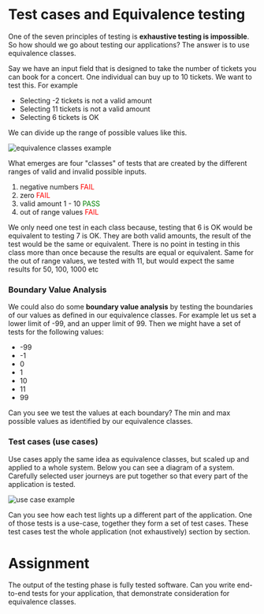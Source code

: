 # Test cases and Equivalence testing

One of the seven principles of testing is **exhaustive testing is impossible**. So how should we go about testing our applications? The answer is to use equivalence classes.

Say we have an input field that is designed to take the number of tickets you can book for a concert. One individual can buy up to 10 tickets. We want to test this. For example

*   Selecting -2 tickets is not a valid amount
*   Selecting 11 tickets is not a valid amount
*   Selecting 6 tickets is OK

We can divide up the range of possible values like this.

![equivalence classes example](https://user-images.githubusercontent.com/4499581/79448889-23e48b80-7fda-11ea-8397-96a67b7165b5.png)

What emerges are four "classes" of tests that are created by the different ranges of valid and invalid possible inputs.

1.  negative numbers <span style="color:red;">FAIL</span>
2.  zero <span style="color:red;">FAIL</span>
3.  valid amount 1 - 10 <span style="color:green;">PASS</span>
4.  out of range values <span style="color:red;">FAIL</span>

We only need one test in each class because, testing that 6 is OK would be equivalent to testing 7 is OK. They are both valid amounts, the result of the test would be the same or equivalent. There is no point in testing in this class more than once because the results are equal or equivalent. Same for the out of range values, we tested with 11, but would expect the same results for 50, 100, 1000 etc

### Boundary Value Analysis

We could also do some **boundary value analysis** by testing the boundaries of our values as defined in our equivalence classes. For example let us set a lower limit of -99, and an upper limit of 99\. Then we might have a set of tests for the following values:

*   -99
*   -1
*   0
*   1
*   10
*   11
*   99

Can you see we test the values at each boundary? The min and max possible values as identified by our equivalence classes.

### Test cases (use cases)

Use cases apply the same idea as equivalence classes, but scaled up and applied to a whole system. Below you can see a diagram of a system. Carefully selected user journeys are put together so that every part of the application is tested.

![use case example](https://user-images.githubusercontent.com/4499581/79450177-7b83f680-7fdc-11ea-9f55-8fe1c7361de4.gif)

Can you see how each test lights up a different part of the application. One of those tests is a use-case, together they form a set of test cases. These test cases test the whole application (not exhaustively) section by section.

# Assignment

The output of the testing phase is fully tested software. Can you write end-to-end tests for your application, that demonstrate consideration for equivalence classes. 